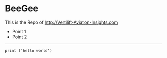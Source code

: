 # BeeGee
This is the Repo of http://Vertilift-Aviation-Insights.com

- Point 1
- Point 2
---
```
print ('hello world')
```
